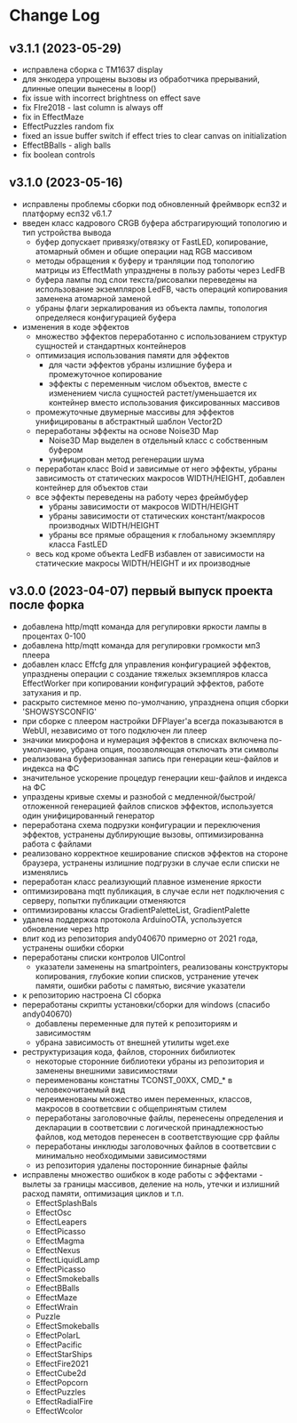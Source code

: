 # Change Log

## v3.1.1 (2023-05-29)
 - исправлена сборка с TM1637 display
 - для энкодера упрощены вызовы из обработчика прерываний, длинные опеции вынесены в loop()
 - fix issue with incorrect brightness on effect save
 - fix FIre2018 - last column is always off
 - fix in EffectMaze
 - EffectPuzzles random fix
 - fixed an issue buffer switch if effect tries to clear canvas on initialization
 - EffectBBalls - aligh balls
 - fix boolean controls

## v3.1.0 (2023-05-16)
 - исправлены проблемы сборки под обновленный фреймворк есп32 и платформу есп32 v6.1.7
 - введен класс кадрового CRGB буфера абстрагирующий топологию и тип устройства вывода
   - буфер допускает привязку/отвязку от FastLED, копирование, атомарный обмен и общие операции над RGB массивом
   - методы обращения к буферу и транляции под топологию матрицы из EffectMath упразднены в пользу работы через LedFB
   - буфера лампы под слои текста/рисовалки переведены на использование экземпляров LedFB, часть операций копирования заменена атомарной заменой
   - убраны флаги зеркалирования из объекта лампы, топология определяеся конфигурацией буфера
 - изменения в коде эффектов
   - множество эффектов переработанно с использованием структур сущностей и стандартных контейнеров
   - оптимизация использования памяти для эффектов
      - для части эффектов убраны излишние буфера и промежуточное копирование
      - эффекты с переменным числом объектов, вместе с изменением числа сущностей растет/уменьшается их контейнер вместо использования фиксированных массивов
   - промежуточные двумерные массивы для эффектов унифицированы в абстрактный шаблон Vector2D
   - переработаны эффекты на основе Noise3D Map
     - Noise3D Map выделен в отдельный класс с собственным буфером
     - унифицирован метод регенерации шума
   - переработан класс Boid и зависимые от него эффекты, убраны зависимость от статических макросов WIDTH/HEIGHT, добавлен контейнер для объектов стаи
   - все эффекты переведены на работу через фреймбуфер
      - убраны зависимости от макросов WIDTH/HEIGHT
      - убраны зависимости от статических констант/макросов производных WIDTH/HEIGHT
      - убраны все прямые обращения к глобальному экземпляру класса FastLED
   - весь код кроме объекта LedFB избавлен от зависимости на статические макросы WIDTH/HEIGHT и их производные

## v3.0.0 (2023-04-07) первый выпуск проекта после форка
 - добавлена http/mqtt команда для регулировки яркости лампы в процентах 0-100
 - добавлена http/mqtt команда для регулировки громкости мп3 плеера
 - добавлен класс Effcfg для управления конфигурацией эффектов, упразднены операции с создание тяжелых экземпляров класса EffectWorker при копировании конфигураций эффектов, работе затухания и пр.
 - раскрыто системное меню по-умолчанию, упразднена опция сборки 'SHOWSYSCONFIG'
 - при сборке с плеером настройки DFPlayer'а всегда показываются в WebUI, независимо от того подключен ли плеер
 - значики микрофона и нумерация эффектов в списках включена по-умолчанию, убрана опция, поозволяющая отключать эти символы
 - реализована буферизованная запись при генерации кеш-файлов и индекса на ФС
 - значительное ускорение процедур генерации кеш-файлов и индекса на ФС
 - упраздены кривые схемы и разнобой с медленной/быстрой/отложенной генерацией файлов списков эффектов, используется один унифицированный генератор
 - переработана схема подрузки конфигурации и переключения эффектов, устранены дублирующие вызовы, оптимизированна работа с файлами
 - реализовано корректное кеширование списков эффектов на стороне браузера, устранены излишние подгрузки в случае если списки не изменялись
 - переработан класс реализующий плавное изменение яркости
 - оптимизирована mqtt публикация, в случае если нет подключения с серверу, попытки публикации отменяются
 - оптимизированы классы GradientPaletteList, GradientPalette
 - удалена поддержка протокола ArduinoOTA, успользуется обновление через http
 - влит код из репозитория andy040670 примерно от 2021 года, устранены ошибки сборки
 - переработаны списки контролов UIControl
    - указатели заменены на smartpointers, реализованы конструкторы копирования, глубокие копии списков, устранение утечек памяти, ошибки работы с памятью, висячие указатели
 - к репозиторию настроена CI сборка
 - переработаны скрипты установки/сборки для windows (спасибо andy040670)
    - добавлены переменные для путей к репозиториям и зависимостям
    - убрана зависимость от внешней утилиты wget.exe
 - реструктуризация кода, файлов, сторонних бибилиотек
    - некоторые сторонние библиотеки убраны из репозитория и заменены внешними зависимостями
    - переименованы констатны TCONST_00XX, CMD_* в человекочитаемый вид
    - переименованы множество имен переменных, классов, макросов в соответсвии с общепринятым стилем
    - переработаны заголовочные файлы, перенесены определения и декларации в соответсвии с логической принадлежностью файлов, код методов перенесен в соответствующие cpp файлы
    - переработаны инклюды заголовочных файлов в соответсвии с минимально необходимыми зависимостями
    - из репозитория удалены посторонние бинарные файлы
 - исправлены множество ошибкок в коде работы с эффектами - вылеты за границы массивов, деление на ноль, утечки и излишний расход памяти, оптимизация циклов и т.п.
    - EffectSplashBals
    - EffectOsc
    - EffectLeapers
    - EffectPicasso
    - EffectMagma
    - EffectNexus
    - EffectLiquidLamp
    - EffectPicasso
    - EffectSmokeballs
    - EffectBBalls
    - EffectMaze
    - EffectWrain
    - Puzzle
    - EffectSmokeballs
    - EffectPolarL
    - EffectPacific
    - EffectStarShips
    - EffectFire2021
    - EffectCube2d
    - EffectPopcorn
    - EffectPuzzles
    - EffectRadialFire
    - EffectWcolor
